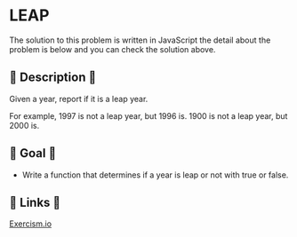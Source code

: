 # LEAP

The solution to this problem is written in JavaScript the detail about the problem is below and you can check the solution above.

## 💬 Description 💬

Given a year, report if it is a leap year.

For example, 1997 is not a leap year, but 1996 is. 1900 is not a leap year, but 2000 is.

## 🏁 Goal 🏁

-   Write a function that determines if a year is leap or not with true or false.

## 🔗 Links 🔗

[Exercism.io](https://exercism.io/)
